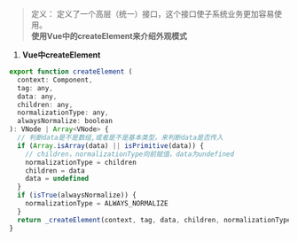 > 定义： 定义了一个高层（统一）接口，这个接口使子系统业务更加容易使用。  
> **使用Vue中的createElement来介绍外观模式**

1. **Vue中createElement**
``` javascript
export function createElement (
  context: Component,
  tag: any,
  data: any,
  children: any,
  normalizationType: any,
  alwaysNormalize: boolean
): VNode | Array<VNode> {
  // 判断data是不是数组,或者是不是基本类型，来判断data是否传入
  if (Array.isArray(data) || isPrimitive(data)) {
    // children，normalizationType向前赋值，data为undefined
    normalizationType = children
    children = data
    data = undefined
  }
  if (isTrue(alwaysNormalize)) {
    normalizationType = ALWAYS_NORMALIZE
  }
  return _createElement(context, tag, data, children, normalizationType)
}

```